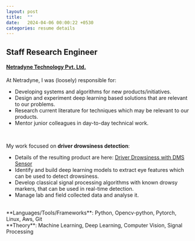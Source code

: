```yaml
---
layout: post
title:  ""
date:   2024-04-06 00:00:22 +0530
categories: resume details
---
```

<h2>Staff Research Engineer</h2>
<h4>
<a href="https://www.netradyne.com/">Netradyne Technology Pvt. Ltd.</a>

</h4>

At Netradyne, I was (loosely) responsible for:
- Developing systems and algorithms for new products/initiatives.
- Design and experiment deep learning based solutions that are relevant to our problems.
- Research current literature for techniques which may be relevant to our products.
- Mentor junior colleagues in day-to-day technical work.
<br>

My work focused on **driver drowsiness detection**:
- Details of the resulting product are here: [Driver Drowsiness with DMS Sensor](https://www.netradyne.com/products/driver-drowsiness-with-dms-sensor)
- Identify and build deep learning models to extract eye features which can be used to detect drowsiness.
- Develop classical signal processing algorithms with known drowsy markers, that can be used in real-time detection.
- Manage lab and field collected data and analyse it.

<br>
**Languages/Tools/Frameworks**: Python, Opencv-python, Pytorch, Linux, Aws, Git<br>
**Theory**: Machine Learning, Deep Learning, Computer Vision, Signal Processing